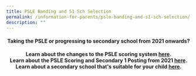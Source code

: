 ```yaml
---
title: PSLE Banding and S1 Sch Selection
permalink: /information-for-parents/psle-banding-and-s1-sch-selection/
description: ""
---
```

<h4 style="text-align: center;"><strong>Taking the PSLE or progressing to secondary school from 2021 onwards?</strong></h4>
<p style="text-align: center;"><strong>Learn about the changes to the PSLE scoring system <a href="https://www.moe.gov.sg/microsites/psle-fsbb/index.html" target="_blank" rel="noopener">here</a>.<br /></strong><strong>Learn about the PSLE Scoring and Secondary 1 Posting from 2021&nbsp;<a href="/files/PSLE%20Infosheet%20to%20Schools.pdf" target="_blank" rel="noopener">here</a>.<br /></strong><strong>Learn about a secondary school that's suitable for your child&nbsp;<a href="/files/A%20Secondary%20School%20Thats%20Suitable%20For%20Your%20Child.pdf" target="_blank" rel="noopener">here</a>.</strong></p>